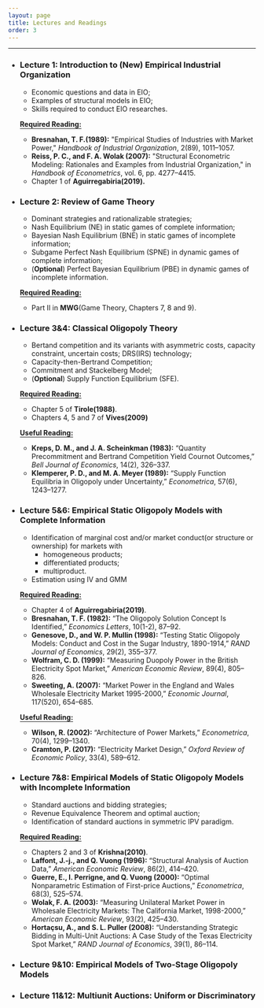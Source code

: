 ```yaml
---
layout: page
title: Lectures and Readings
order: 3
---
```

***

- ### Lecture 1: Introduction to (New) Empirical Industrial Organization
    * Economic questions and data in EIO;  
    * Examples of structural models in EIO;  
    * Skills required to conduct EIO researches.

    <span style="border-bottom:1.5px solid">**Required Reading:** </span>  
     - **Bresnahan, T. F.(1989):** "Empirical Studies of Industries with Market Power," *Handbook of Industrial Organization*, 2(89), 1011–1057.  
     - **Reiss, P. C., and F. A. Wolak (2007):** "Structural Econometric Modeling: Rationales and Examples from Industrial Organization," in *Handbook of Econometrics*, vol. 6, pp. 4277–4415.  
     - Chapter 1 of **Aguirregabiria(2019).**

- ### Lecture 2: Review of Game Theory  

    * Dominant strategies and rationalizable strategies;  
    * Nash Equilibrium (NE) in static games of complete information;  
    * Bayesian Nash Equilibrium (BNE) in static games of incomplete information;  
    * Subgame Perfect Nash Equilibrium (SPNE) in dynamic games of complete information;  
    * (**Optional**) Perfect Bayesian Equilibrium (PBE) in dynamic games of incomplete information.  

    <span style="border-bottom:1.5px solid">**Required Reading:** </span>  
    - Part II in **MWG**(Game Theory, Chapters 7, 8 and 9).  

- ### Lecture 3&4: Classical Oligopoly Theory  

    * Bertand competition and its variants with asymmetric costs, capacity constraint, uncertain costs; DRS(IRS) technology;  
    * Capacity-then-Bertrand Competition;  
    * Commitment and Stackelberg Model;  
    * (**Optional**) Supply Function Equilibrium (SFE).  

    <span style="border-bottom:1.5px solid">**Required Reading:** </span>  
    - Chapter 5 of **Tirole(1988)**.  
    - Chapters 4, 5 and 7 of **Vives(2009)**  

    <span style="border-bottom:1.5px solid">**Useful Reading:** </span>  
    - **Kreps, D. M., and J. A. Scheinkman (1983):** “Quantity Precommitment and Bertrand Competition Yield Cournot Outcomes,” *Bell Journal of Economics*, 14(2), 326–337.  
    - **Klemperer, P. D., and M. A. Meyer (1989):** “Supply Function Equilibria in Oligopoly under Uncertainty,” *Econometrica*, 57(6), 1243–1277.  

- ### Lecture 5&6: Empirical Static Oligopoly Models with Complete Information  

    * Identification of marginal cost and/or market conduct(or structure or ownership) for markets with
      - homogeneous products;  
      - differentiated products;  
      - multiproduct.  
    * Estimation using IV and GMM  

    <span style="border-bottom:1.5px solid">**Required Reading:** </span>  
    - Chapter 4 of **Aguirregabiria(2019)**.  
    - **Bresnahan, T. F. (1982):** “The Oligopoly Solution Concept Is Identified,” *Economics Letters*, 10(1-2), 87–92.  
    - **Genesove, D., and W. P. Mullin (1998):** “Testing Static Oligopoly Models: Conduct and Cost in the Sugar Industry, 1890-1914,” *RAND Journal of Economics*, 29(2), 355–377.  
    - **Wolfram, C. D. (1999):** “Measuring Duopoly Power in the British Electricity Spot Market,” *American Economic Review*, 89(4), 805–826.  
    - **Sweeting, A. (2007):** “Market Power in the England and Wales Wholesale Electricity Market 1995-2000,” *Economic Journal*, 117(520), 654–685.  

    <span style="border-bottom:1.5px solid">**Useful Reading:** </span>  
    - **Wilson, R. (2002):** “Architecture of Power Markets,” *Econometrica*, 70(4), 1299–1340.  
    - **Cramton, P. (2017):** “Electricity Market Design,” *Oxford Review of Economic Policy*, 33(4), 589–612.  

- ### Lecture 7&8: Empirical Models of Static Oligopoly Models with Incomplete Information  

    * Standard auctions and bidding strategies;  
    * Revenue Equivalence Theorem and optimal auction;  
    * Identification of standard auctions in symmetric IPV paradigm.  

    <span style="border-bottom:1.5px solid">**Required Reading:** </span>   
    - Chapters 2 and 3 of **Krishna(2010)**.  
    - **Laffont, J.-j., and Q. Vuong (1996):** “Structural Analysis of Auction Data,” *American Economic Review*, 86(2), 414–420.  
    - **Guerre, E., I. Perrigne, and Q. Vuong (2000):** “Optimal Nonparametric Estimation of First-price Auctions,” *Econometrica*, 68(3), 525–574.  
    - **Wolak, F. A. (2003):** “Measuring Unilateral Market Power in Wholesale Electricity Markets: The California Market, 1998-2000,” *American Economic Review*, 93(2), 425–430.  
    - **Hortaçsu, A., and S. L. Puller (2008):** “Understanding Strategic Bidding in Multi-Unit Auctions: A Case Study of the Texas Electricity Spot Market,” *RAND Journal of Economics*, 39(1), 86–114.  

- ### Lecture 9&10: Empirical Models of Two-Stage Oligopoly Models  

- ### Lecture 11&12: Multiunit Auctions: Uniform or Discriminatory  

   
